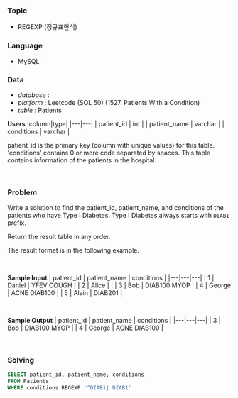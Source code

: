 ### Topic
- REGEXP (정규표현식)
  
### Language
- MySQL

### Data
- *database* : 
- *platform* : Leetcode (SQL 50) (1527. Patients With a Condition)
- *table* : Patients

**Users**
|column|type|
|---|---|
| patient_id   | int     |
| patient_name | varchar |
| conditions   | varchar |

patient_id is the primary key (column with unique values) for this table.
'conditions' contains 0 or more code separated by spaces. 
This table contains information of the patients in the hospital.



<br>

### Problem 
Write a solution to find the patient_id, patient_name, and conditions of the patients who have Type I Diabetes. Type I Diabetes always starts with `DIAB1` prefix.

Return the result table in any order.

The result format is in the following example.



<br>

**Sample Input**
| patient_id | patient_name | conditions   |
|---|---|---|
| 1          | Daniel       | YFEV COUGH   |
| 2          | Alice        |              |
| 3          | Bob          | DIAB100 MYOP |
| 4          | George       | ACNE DIAB100 |
| 5          | Alain        | DIAB201      |

<br>

**Sample Output**
| patient_id | patient_name | conditions   |
|---|---|---|
| 3          | Bob          | DIAB100 MYOP |
| 4          | George       | ACNE DIAB100 | 


<br>

### Solving
```sql
SELECT patient_id, patient_name, conditions
FROM Patients
WHERE conditions REGEXP '^DIAB1| DIAB1'
```
